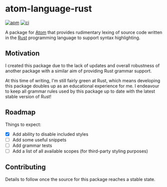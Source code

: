 # atom-language-rust

[![apm][apm-badge]][apm]
[![ci][ci-badge]][ci]

A package for [Atom][] that provides rudimentary lexing of source code
written in the [Rust][] programming language to support syntax highlighting.

## Motivation

I created this package due to the lack of updates and overall robustness of
another package with a similar aim of providing Rust grammar support.

At this time of writing, I'm still fairly green at Rust, which means developing
this package doubles up as an educational experience for me. I endeavour to
keep all grammar rules used by this package up to date with the latest stable
version of Rust!

## Roadmap

Things to expect:

- [x] Add ability to disable included styles
- [ ] Add some useful snippets
- [ ] Add grammar tests
- [ ] Add a list of all available scopes (for third-party styling purposes)

## Contributing

Details to follow once the source for this package reaches a stable state.

[apm]: https://atom.io/packages/atom-language-rust
[apm-badge]: https://img.shields.io/apm/v/atom-language-rust.svg?style=flat-square
[atom]: https://atom.io/
[ci]: https://travis-ci.org/miqid/atom-language-rust
[ci-badge]: https://img.shields.io/travis/miqid/atom-language-rust/master.svg?style=flat-square
[rust]: https://www.rust-lang.org/
